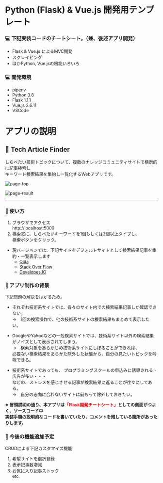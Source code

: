 # Python (Flask) & Vue.js 開発用テンプレート

### 💻 下記実装コードのチートシート。（兼、後述アプリ開発）
- Flask & Vue.js によるMVC開発
- スクレイピング
- ほかPython, Vue.jsの機能いろいろ

### 💻 開発環境
- pipenv
- Python 3.8
- Flask 1.1.1
- Vue.js 2.6.11
- VSCode


# アプリの説明

## __🔎 Tech Article Finder__

しらべたい技術トピックについて、複数のナレッジコミュニティサイトで横断的に記事検索し  
キーワード検索結果を集約し一覧化するWebアプリです。

![page-top](https://user-images.githubusercontent.com/33124627/74283399-240ba500-4d65-11ea-83eb-bf79a537fb83.png)

![page-result](https://user-images.githubusercontent.com/33124627/74283240-e7d84480-4d64-11ea-82a3-288eab1e26db.png)

---

### 🔎 使い方

1. ブラウザでアクセス  
  http://localhost:5000
1. 検索窓に、しらべたいキーワードを1個もしくは2個以上タイプし、  
  検索ボタンをクリック。
  - 現バージョンでは、下記サイトをデフォルトサイトとして検索結果記事を集約・一覧表示します
    - [Qiita](https://qiita.com/)
    - [Stack Over Flow](https://stackoverflow.com/)
    - [Developes.IO](https://dev.classmethod.jp/)


### 🔎 アプリ制作の背景

下記問題の解決をはかるため。

- それぞれ技術系サイトでは、各々のサイト内での検索結果記事しか確認できない。  
  →　1回の検索操作で、他の技術系サイトの検索結果もまとめて表示したい。

- GoogleやYahooなどの一般検索サイトでは、技術系サイト以外の検索結果がノイズとして表示されてしまう。  
  →　検索対象をあらかじめ技術系サイトにしぼることができれば、  
  必要ない検索結果をあらかた除外した状態から、自分の見たいトピックを吟味できる。

- 技術系サイトであっても、
  プログラミングスクールの申込みに誘導される・広告が多い・・・  
  などの、ストレスを感じさせる記事が検索結果に返ることが往々にしてある。  
  →　自分の志向に合わないサイトは前もって除外しておきたい。


__※ 冒頭説明の通り、本アプリは<span style="color: red;">「Flask開発チートシート」</span>としての側面がつよく、ソースコード中  
実装手順の説明的なコードを書いていたり、コメントを残している箇所があったりします。__


### 🔎 今後の機能追加予定

  CRUDによる下記カスタマイズ機能
  1. 希望サイトを選択登録
  1. 表示記事数増減
  1. お気に入り記事ストック  
  etc.

